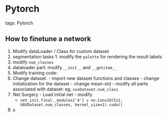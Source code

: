 # Pytorch

tags: Pytorch

## How to finetune a network

1. Modify dataLoader / Class for custom dataset
  1. segmentation tasks
    1. modify the `palette` for rendering the result labels
  2. modify `num_classes`
  3. dataloader part: modify `__init__` and `__getitem__` 
2. Modify training code:
  1. Change dataset.
    - import new dataset functions and classes
    - change initialization for the dataset
    - change mean-std
    - modify all parts associated with dataset: eg. `xxxDataset.num_class`
  2. Net Surgery
    - Load initial net
    - modify 
      - `net_init.final._modules['4'] = nn.Conv2d(512, UAVDataset.num_classes, kernel_size=1).cuda()`
3. s

